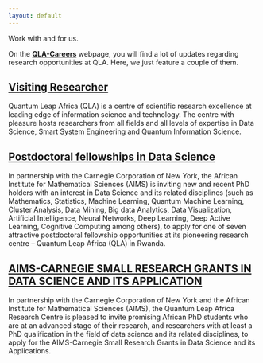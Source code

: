 ```yaml
---
layout: default
---
```




Work with and for us.

On the [**QLA-Careers**](https://quantumleapafrica.org/qla-careers/) webpage, you will find a lot of updates regarding research opportunities at QLA. Here, we just feature a couple of them.


##  [**Visiting Researcher**](https://quantumleapafrica.org/research_career/visiting-researcher/) 
Quantum Leap Africa (QLA) is a centre of scientific research excellence at leading edge of information science and technology. The centre with pleasure hosts researchers from all fields and all levels of expertise in Data Science, Smart System Engineering and Quantum Information Science.



## [**Postdoctoral fellowships in Data Science**](https://quantumleapafrica.org/research_career/postdoctoral-fellowships-in-data-science/)
In partnership with the Carnegie Corporation of New York, the African Institute for Mathematical Sciences (AIMS) is inviting new and recent PhD holders with an interest in Data Science and its related disciplines (such as Mathematics, Statistics, Machine Learning, Quantum Machine Learning, Cluster Analysis, Data Mining, Big data Analytics, Data Visualization, Artificial Intelligence, Neural Networks, Deep Learning, Deep Active Learning, Cognitive Computing among others), to apply for one of seven attractive postdoctoral fellowship opportunities at its pioneering research centre – Quantum Leap Africa (QLA) in Rwanda.



## [**AIMS-CARNEGIE SMALL RESEARCH GRANTS IN DATA SCIENCE AND ITS APPLICATION**](https://quantumleapafrica.org/research_career/2439-2/)
In partnership with the Carnegie Corporation of New York and the African Institute for Mathematical Sciences (AIMS), the Quantum Leap Africa Research Centre is pleased to invite promising African PhD students who are at an advanced stage of their research, and researchers with at least a PhD qualification in the field of data science and its related disciplines, to apply for the AIMS-Carnegie Small Research Grants in Data Science and its Applications.
